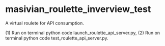 # masivian_roulette_inverview_test
A virtual roulete for API consumption.

(1) Run on terminal python code launch_roulette_api_server.py, (2) Run on terminal python code test_roulette_api_server.py.